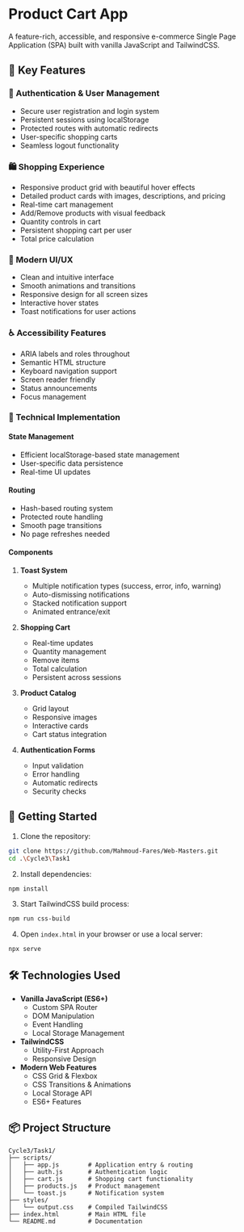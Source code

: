 # Product Cart App

A feature-rich, accessible, and responsive e-commerce Single Page Application (SPA) built with vanilla JavaScript and TailwindCSS.

## 🌟 Key Features

### 🔐 Authentication & User Management

-  Secure user registration and login system
-  Persistent sessions using localStorage
-  Protected routes with automatic redirects
-  User-specific shopping carts
-  Seamless logout functionality

### 🛍️ Shopping Experience

-  Responsive product grid with beautiful hover effects
-  Detailed product cards with images, descriptions, and pricing
-  Real-time cart management
-  Add/Remove products with visual feedback
-  Quantity controls in cart
-  Persistent shopping cart per user
-  Total price calculation

### 🎨 Modern UI/UX

-  Clean and intuitive interface
-  Smooth animations and transitions
-  Responsive design for all screen sizes
-  Interactive hover states
-  Toast notifications for user actions

### ♿ Accessibility Features

-  ARIA labels and roles throughout
-  Semantic HTML structure
-  Keyboard navigation support
-  Screen reader friendly
-  Status announcements
-  Focus management

### 🔧 Technical Implementation

#### State Management

-  Efficient localStorage-based state management
-  User-specific data persistence
-  Real-time UI updates

#### Routing

-  Hash-based routing system
-  Protected route handling
-  Smooth page transitions
-  No page refreshes needed

#### Components

1. **Toast System**

   -  Multiple notification types (success, error, info, warning)
   -  Auto-dismissing notifications
   -  Stacked notification support
   -  Animated entrance/exit

2. **Shopping Cart**

   -  Real-time updates
   -  Quantity management
   -  Remove items
   -  Total calculation
   -  Persistent across sessions

3. **Product Catalog**

   -  Grid layout
   -  Responsive images
   -  Interactive cards
   -  Cart status integration

4. **Authentication Forms**

   -  Input validation
   -  Error handling
   -  Automatic redirects
   -  Security checks

## 🚀 Getting Started

1. Clone the repository:

```bash
git clone https://github.com/Mahmoud-Fares/Web-Masters.git
cd .\Cycle3\Task1
```

2. Install dependencies:

```bash
npm install
```

3. Start TailwindCSS build process:

```bash
npm run css-build
```

4. Open `index.html` in your browser or use a local server:

```bash
npx serve
```

## 🛠️ Technologies Used

-  **Vanilla JavaScript (ES6+)**
   -  Custom SPA Router
   -  DOM Manipulation
   -  Event Handling
   -  Local Storage Management
-  **TailwindCSS**
   -  Utility-First Approach
   -  Responsive Design
-  **Modern Web Features**
   -  CSS Grid & Flexbox
   -  CSS Transitions & Animations
   -  Local Storage API
   -  ES6+ Features

## 📦 Project Structure

```
Cycle3/Task1/
├── scripts/
│   ├── app.js        # Application entry & routing
│   ├── auth.js       # Authentication logic
│   ├── cart.js       # Shopping cart functionality
│   ├── products.js   # Product management
│   └── toast.js      # Notification system
├── styles/
│   └── output.css    # Compiled TailwindCSS
├── index.html        # Main HTML file
└── README.md         # Documentation
```
